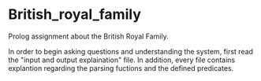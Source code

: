 # British_royal_family
Prolog assignment about the British Royal Family.

In order to begin asking questions and understanding the system, first read the "input and output explaination" file.
In addition, every file contains explantion regarding the parsing fuctions and the defined predicates. 
